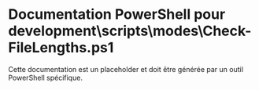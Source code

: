 # Documentation PowerShell pour development\scripts\modes\Check-FileLengths.ps1

Cette documentation est un placeholder et doit être générée par un outil PowerShell spécifique.

